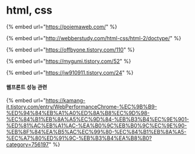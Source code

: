 # html, css

{% embed url="https://poiemaweb.com/" %}



{% embed url="http://webberstudy.com/html-css/html-2/doctype/" %}



{% embed url="https://offbyone.tistory.com/110" %}

{% embed url="https://mygumi.tistory.com/52" %}

{% embed url="https://jw910911.tistory.com/24" %}

#### 웹프론트 성능 관련&#x20;

{% embed url="https://kamang-it.tistory.com/entry/WebPerformanceChrome-%EC%9B%B9-%ED%94%84%EB%A1%A0%ED%8A%B8%EC%9D%98-%EC%84%B1%EB%8A%A5%EC%9D%84-%EB%B3%B4%EC%9E%901-%ED%81%AC%EB%A1%AC-%EA%B0%9C%EB%B0%9C%EC%9E%90-%EB%8F%84%EA%B5%AC%EC%99%80-%EC%84%B1%EB%8A%A5-%EC%A7%80%ED%91%9C-%EB%B3%B4%EA%B8%B0?category=756197" %}

